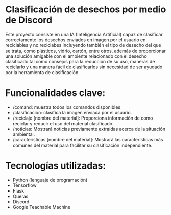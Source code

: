 # Clasificación de desechos por medio de Discord
Este proyecto  consiste en una IA (Inteligencia Artificial) capaz de clasificar correctamente los desechos enviados en imagen por el usuario en reciclables y no reciclabes incluyendo 
también el tipo de desecho del que se trata, como plásticos, vidrio, cartón, entre otros, además de proporcionar una solución amigable con el ambiente relacionado con el desecho 
clasificado tal como consejos para la reducción de su uso, maneras de reciclarlo y una manera fácil de clasificarlos sin necesidad de ser ayudado por la herramienta de clasificación.
# Funcionalidades clave:
- /comand: muestra todos los comandos disponibles
- /clasificación: clasifica la imagen enviada por el usuario.
- /reciclaje [nombre del material]: Proporciona información de como reciclar y reducir el uso del material clasificado.
- /noticias: Mostrará noticias previamente extraídas acerca de la situación ambiental.
- /caracteristicas [nombre del material]: Mostrará las características más comunes del material para facilitar su clasificación independiente.

# Tecnologías utilizadas:
- Python (lenguaje de programación)
- Tensorflow
- Flask
- Queras
- Discord
- Google Teachable Machine
  







